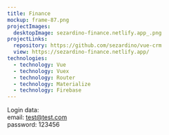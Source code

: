 ```yaml
---
title: Finance
mockup: frame-87.png
projectImages:
  desktopImage: sezardino-finance.netlify.app_.png
projectLinks:
  repository: https://github.com/sezardino/vue-crm
  view: https://sezardino-finance.netlify.app/
technologies:
  - technology: Vue
  - technology: Vuex
  - technology: Router
  - technology: Materialize
  - technology: Firebase
---
```

Login data:\
email: test@test.com\
password: 123456